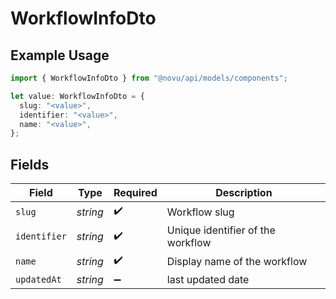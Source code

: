 # WorkflowInfoDto

## Example Usage

```typescript
import { WorkflowInfoDto } from "@novu/api/models/components";

let value: WorkflowInfoDto = {
  slug: "<value>",
  identifier: "<value>",
  name: "<value>",
};
```

## Fields

| Field                             | Type                              | Required                          | Description                       |
| --------------------------------- | --------------------------------- | --------------------------------- | --------------------------------- |
| `slug`                            | *string*                          | :heavy_check_mark:                | Workflow slug                     |
| `identifier`                      | *string*                          | :heavy_check_mark:                | Unique identifier of the workflow |
| `name`                            | *string*                          | :heavy_check_mark:                | Display name of the workflow      |
| `updatedAt`                       | *string*                          | :heavy_minus_sign:                | last updated date                 |